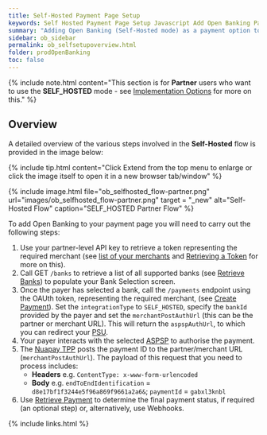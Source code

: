 ```yaml
---
title: Self-Hosted Payment Page Setup
keywords: Self Hosted Payment Page Setup Javascript Add Open Banking Payment Page
summary: "Adding Open Banking (Self-Hosted mode) as a payment option to your Payment Page requires configuration as outlined below. In Self-Hosted mode you must develop your own user interface."
sidebar: ob_sidebar
permalink: ob_selfsetupoverview.html
folder: prodOpenBanking
toc: false
---
```


{% include note.html content="This section is for **Partner** users who want to use the **SELF_HOSTED** mode - see [Implementation Options](ob_pispimplementation.html) for more on this." %}

## Overview 

A detailed overview of the various steps involved in the **Self-Hosted** flow is provided in the image below:

{% include tip.html content="Click Extend from the top menu to enlarge or click the image itself to open it in a new browser tab/window" %}

{% include image.html file="ob_selfhosted_flow-partner.png" url="images/ob_selfhosted_flow-partner.png" target = "_new" alt="Self-Hosted Flow" caption="SELF_HOSTED Partner Flow" %}


To add Open Banking to your payment page you will need to carry out the following steps:

1. Use your partner-level API key to retrieve a token representing the required merchant (see [list of your merchants](ob_partnerintegration.html#api-details---get-organisations) and [Retrieving a Token](ob_partnerintegration.html#api-details---post-tokens) for more on this).
1. Call GET `/banks` to retrieve a list of all supported banks (see [Retrieve Banks](ob_getbank.html)) to populate your Bank Selection screen. 
1. Once the payer has selected a bank, call the `/payments` endpoint using the OAUth token, representing the required merchant, (see [Create Payment](ob_createpayment.html)).
Set the `integrationType` to `SELF_HOSTED`, specify the `bankId` provided by the payer and set the `merchantPostAuthUrl` (this can be the partner or merchant URL). This will return the `aspspAuthUrl`, to which you can redirect your <a href="#" data-toggle="tooltip" data-original-title="{{site.data.glossary.psu}}">PSU</a>.
1. Your payer interacts with the selected <a href="#" data-toggle="tooltip" data-original-title="{{site.data.glossary.aspsp}}">ASPSP</a> to authorise the payment. 
1. The <a href="#" data-toggle="tooltip" data-original-title="{{site.data.glossary.nupay_tpp}}">Nuapay TPP</a> posts the payment ID to the partner/merchant URL (`merchantPostAuthUrl`). The payload of this request that you need to process includes:
    * **Headers** e.g. `ContentType: x-www-form-urlencoded`
    * **Body** e.g. `endToEndIdentification` = `d8e17bf1f3244e5f96a869f9661a2a6&`; `paymentId` = `gabxl3knbl`
1. Use [Retrieve Payment](ob_retrievepayment.html) to determine the final payment status, if required (an optional step) or, alternatively, use Webhooks. 



{% include links.html %}






